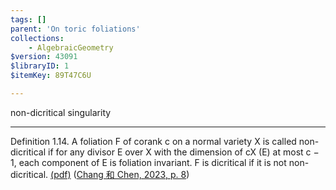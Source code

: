 ```yaml
---
tags: []
parent: 'On toric foliations'
collections:
    - AlgebraicGeometry
$version: 43091
$libraryID: 1
$itemKey: 89T47C6U

---
```

non-dicritical singularity

***

Definition 1.14. A foliation F of corank c on a normal variety X is called non-dicritical if for any divisor E over X with the dimension of cX (E) at most c − 1, each component of E is foliation invariant. F is dicritical if it is not non-dicritical. <a href="zotero://open-pdf/library/items/B7HLUL8A?page=8&#x26;annotation=6QS3ZVQQ">(pdf)</a></a> (<a href="zotero://select/library/items/LHCALV7Y">Chang 和 Chen, 2023, p. 8</a>)
